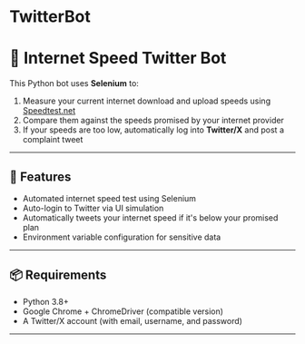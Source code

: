# TwitterBot


# 📡 Internet Speed Twitter Bot

This Python bot uses **Selenium** to:

1. Measure your current internet download and upload speeds using [Speedtest.net](https://www.speedtest.net/pl)
2. Compare them against the speeds promised by your internet provider
3. If your speeds are too low, automatically log into **Twitter/X** and post a complaint tweet

---

## 🚀 Features

- Automated internet speed test using Selenium
- Auto-login to Twitter via UI simulation
- Automatically tweets your internet speed if it's below your promised plan
- Environment variable configuration for sensitive data

---

## 📦 Requirements

- Python 3.8+
- Google Chrome + ChromeDriver (compatible version)
- A Twitter/X account (with email, username, and password)

---
